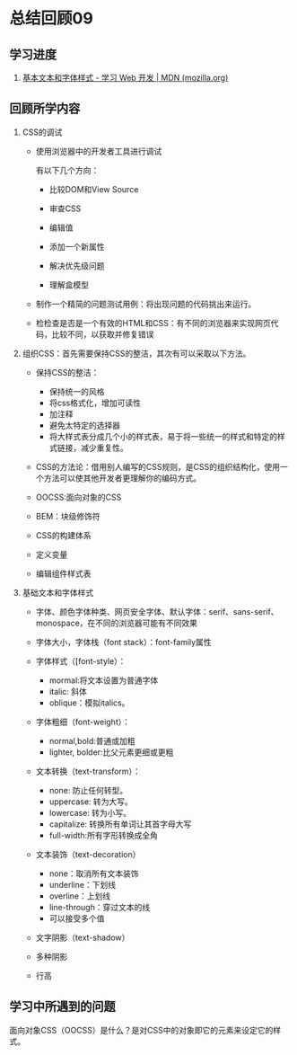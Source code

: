 # 总结回顾09

## 学习进度

1. [基本文本和字体样式 - 学习 Web 开发 | MDN (mozilla.org)](https://developer.mozilla.org/zh-CN/docs/Learn/CSS/Styling_text/Fundamentals)

## 回顾所学内容

1. CSS的调试

   * 使用浏览器中的开发者工具进行调试

     有以下几个方向：

     * 比较DOM和View Source

     * 审查CSS

     * 编辑值

     * 添加一个新属性
     * 解决优先级问题
     * 理解盒模型

   * 制作一个精简的问题测试用例：将出现问题的代码挑出来运行。

   * 检检查是否是一个有效的HTML和CSS：有不同的浏览器来实现网页代码，比较不同，以获取并修复错误

2. 组织CSS：首先需要保持CSS的整洁，其次有可以采取以下方法。

   * 保持CSS的整洁：
     * 保持统一的风格
     * 将css格式化，增加可读性
     * 加注释
     * 避免太特定的选择器
     * 将大样式表分成几个小的样式表，易于将一些统一的样式和特定的样式链接，减少重复性。

   * CSS的方法论：借用别人编写的CSS规则，是CSS的组织结构化，使用一个方法可以使其他开发者更理解你的编码方式。
   * OOCSS:面向对象的CSS
   * BEM：块级修饰符
   * CSS的构建体系
   * 定义变量
   * 编辑组件样式表

3. 基础文本和字体样式

   * 字体、颜色字体种类、网页安全字体、默认字体：serif、sans-serif、monospace，在不同的浏览器可能有不同效果

   * 字体大小，字体栈（font stack）：font-family属性
   * 字体样式（[font-style）：
     * mormal:将文本设置为普通字体
     * italic: 斜体
     * oblique：模拟italics。
   * 字体粗细（font-weight）：
     * normal,bold:普通或加粗
     * lighter, bolder:比父元素更细或更粗
   * 文本转换（text-transform）：
     * none: 防止任何转型。
     * uppercase: 转为大写。
     * lowercase: 转为小写。
     * capitalize: 转换所有单词让其首字母大写
     * full-width:所有字形转换成全角
   * 文本装饰（text-decoration）
     * none：取消所有文本装饰
     * underline：下划线
     * overline：上划线
     * line-through：穿过文本的线
     * 可以接受多个值
   * 文字阴影（text-shadow）
   * 多种阴影
   * 行高

## 学习中所遇到的问题



面向对象CSS（OOCSS）是什么？是对CSS中的对象即它的元素来设定它的样式。

